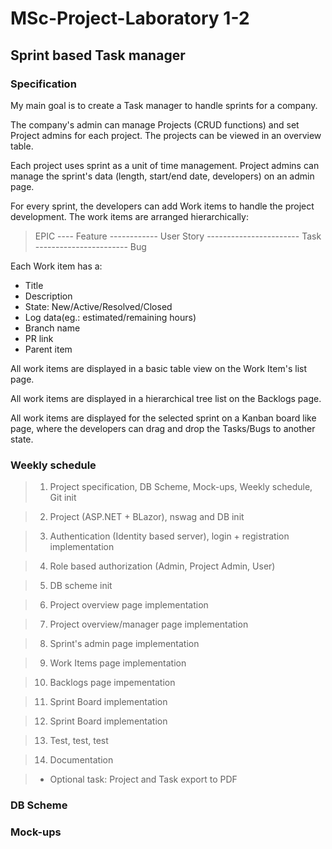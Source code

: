 # MSc-Project-Laboratory 1-2

## Sprint based Task manager

### Specification

My main goal is to create a Task manager to handle sprints for a company.

The company's admin can manage Projects (CRUD functions) and set Project admins for each project. The projects can be viewed in an overview table.

Each project uses sprint as a unit of time management. Project admins can manage the sprint's data (length, start/end date, developers) on an admin page.

For every sprint, the developers can add Work items to handle the project development. The work items are arranged hierarchically:

> EPIC
> ---- Feature
> ------------ User Story
> ----------------------- Task
> ----------------------- Bug

Each Work item has a:
- Title
- Description
- State: New/Active/Resolved/Closed
- Log data(eg.: estimated/remaining hours)
- Branch name
- PR link
- Parent item

All work items are displayed in a basic table view on the Work Item's list page.

All work items are displayed in a hierarchical tree list on the Backlogs page.

All work items are displayed for the selected sprint on a Kanban board like page, where the developers can drag and drop the Tasks/Bugs to another state.

### Weekly schedule

>1. Project specification, DB Scheme, Mock-ups, Weekly schedule, Git init

>2. Project (ASP.NET + BLazor), nswag and DB init

>3. Authentication (Identity based server), login + registration implementation

>4. Role based authorization (Admin, Project Admin, User)

>5. DB scheme init

>6. Project overview page implementation

>7. Project overview/manager page implementation

>8. Sprint's admin page implementation

>9. Work Items page implementation 

>10. Backlogs page impementation

>11. Sprint Board implementation

>12. Sprint Board implementation

>13. Test, test, test

>14. Documentation

>+ Optional task:  Project and Task export to PDF

### DB Scheme



### Mock-ups